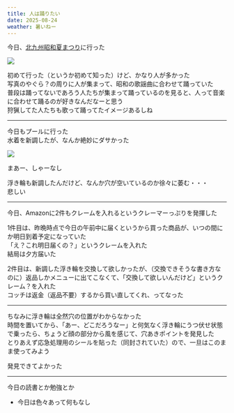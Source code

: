 ```yaml
---
title: 人は踊りたい
date: 2025-08-24
weather: 暑いねー
---
```

今日、[北九州昭和夏まつり](https://www.shouwasummerfes.com/https://www.shouwasummerfes.com/)に行った

![](https://images.kechiiiiin.com/diary/20250921162335.png)

初めて行った（というか初めて知った）けど、かなり人が多かった  
写真のやぐら？の周りに人が集まって、昭和の歌謡曲に合わせて踊っていた  
普段は踊ってないであろう人たちが集まって踊っているのを見ると、人って音楽に合わせて踊るのが好きなんだなーと思う  
狩猟してた人たちも歌って踊ってたイメージあるしね

---

今日もプールに行った  
水着を新調したが、なんか絶妙にダサかった

![](https://images.kechiiiiin.com/diary/20250921155832.jpeg)

まあー、しゃーなし

浮き輪も新調したんだけど、なんか穴が空いているのか徐々に萎む・・・  
悲しい

---

今日、Amazonに2件もクレームを入れるというクレーマーっぷりを発揮した

1件目は、昨晩時点で今日の午前中に届くというから買った商品が、いつの間にか明日到着予定になっていた  
「え？これ明日届くの？」というクレームを入れた  
結局は夕方届いた

2件目は、新調した浮き輪を交換して欲しかったが、（交換できそうな書き方なのに）返品しかメニューに出てこなくて、「交換して欲しいんだけど」というクレーム？を入れた  
コッチは返金（返品不要）するから買い直してくれ、ってなった

---

ちなみに浮き輪は全然穴の位置がわからなかった  
時間を置いてから、「あー、どこだろうなー」と何気なく浮き輪にうつ伏せ状態で乗ったら、ちょうど顔の部分から風を感じて、穴あきポイントを発見した  
とりあえず応急処理用のシールを貼った（同封されていた）ので、一旦はこのまま使ってみよう

発見できてよかった

---

今日の読書とか勉強とか
- 今日は色々あって何もなし
